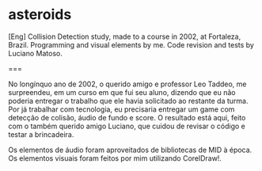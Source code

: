 # asteroids

[Eng]
Collision Detection study, made to a course in 2002, at Fortaleza, Brazil. Programming and visual elements by me. Code revision and tests by Luciano Matoso.

===

No longínquo ano de 2002, o querido amigo e professor Leo Taddeo, me surpreendeu, em um curso em que fui seu aluno, dizendo que eu não poderia entregar o trabalho que ele havia solicitado ao restante da turma. Por já trabalhar com tecnologia, eu precisaria entregar um game com detecção de colisão, áudio de fundo e score. O resultado está aqui, feito com o também querido amigo Luciano, que cuidou de revisar o código e testar a brincadeira.

Os elementos de áudio foram aproveitados de bibliotecas de MID à época. Os elementos visuais foram feitos por mim utilizando CorelDraw!.

